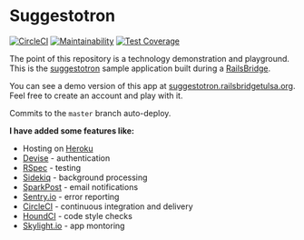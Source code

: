 # Suggestotron

[![CircleCI](https://circleci.com/gh/tulsarb/suggestotron.svg?style=svg)](https://circleci.com/gh/tulsarb/suggestotron) [![Maintainability](https://api.codeclimate.com/v1/badges/cb82beb8ed693a1f97ab/maintainability)](https://codeclimate.com/github/tulsarb/suggestotron/maintainability) [![Test Coverage](https://api.codeclimate.com/v1/badges/cb82beb8ed693a1f97ab/test_coverage)](https://codeclimate.com/github/tulsarb/suggestotron/test_coverage)

The point of this repository is a technology demonstration and playground. This is the [suggestotron](http://docs.railsbridge.org/intro-to-rails/) sample application built during a [RailsBridge](http://railsbridge.org).

You can see a demo version of this app at [suggestotron.railsbridgetulsa.org](http://suggestotron.railsbridgetulsa.org). Feel free to create an account and play with it.

Commits to the `master` branch auto-deploy.

**I have added some features like:**

* Hosting on [Heroku](https://heroku.com/)
* [Devise](https://github.com/plataformatec/devise) - authentication
* [RSpec](http://rspec.info/) - testing
* [Sidekiq](https://sidekiq.org/) - background processing
* [SparkPost](https://www.sparkpost.com/) - email notifications
* [Sentry.io](https://sentry.io/) - error reporting
* [CircleCI](https://circleci.com/) - continuous integration and delivery
* [HoundCI](https://houndci.com/) - code style checks
* [Skylight.io](https://www.skylight.io/) - app montoring
